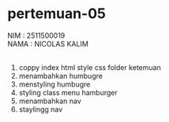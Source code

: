 # pertemuan-05

NIM : 2511500019<br>
NAMA : NICOLAS KALIM<br><br>

<ol>
<li>coppy index html style css folder ketemuan </li>
<li>menambahkan humbugre</li>
<li>menstyling humbugre</li>
<li>styling class menu hamburger</li>
<li>menambahkan nav </li>
<li>staylingg nav</li>
</ol>